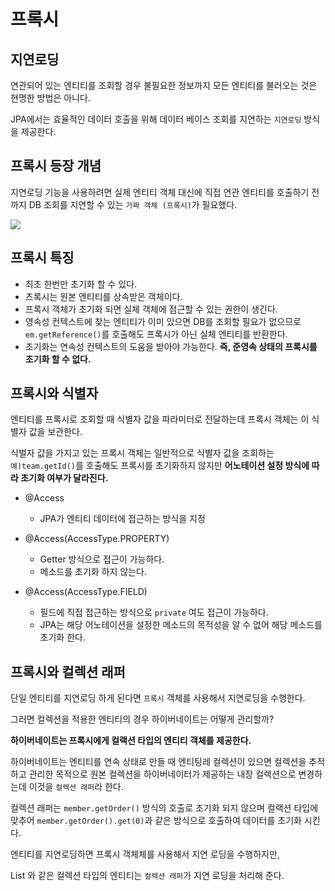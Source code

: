 # 프록시

## 지연로딩

연관되어 있는 엔티티를 조회할 경우 불필요한 정보까지 모든 엔티티를 불러오는 것은 현명한 방법은 아니다.

JPA에서는 효율적인 데이터 호출을 위해 데이터 베이스 조회를 지연하는 `지연로딩` 방식을 제공한다.

## 프록시 등장 개념

지연로딩 기능을 사용하려면 실제 엔티티 객체 대신에 직접 연관 엔티티를 호출하기 전까지 
DB 조회를 지연할 수 있는 `가짜 객체 (프록시)`가 필요했다.

![](https://img1.daumcdn.net/thumb/R1280x0/?scode=mtistory2&fname=https%3A%2F%2Fblog.kakaocdn.net%2Fdn%2Fpk1WQ%2FbtqLcU9GCPS%2Fa2tuzoKPP2UJeCn6IxQfxK%2Fimg.png)

## 프록시 특징
- 최초 한번만 초기화 할 수 있다.
- 츠록시는 원본 엔티티를 상속받은 객체이다.
- 프록시 객체가 초기화 되면 실체 객체에 점근할 수 있는 권한이 생긴다.
- 영속성 컨텍스트에 찾는 엔티티가 이미 있으면 DB를 조회할 필요가 없으므로 `em.getReference()`를 호출해도 프록시가 아닌 실체 엔티티를 반환한다.
- 초기화는 연속성 컨텍스트의 도움을 받아야 가능한다. **즉, 준영속 상태의 프록시를 초기화 할 수 없다.**

## 프록시와 식별자
엔티티를 프록시로 조회할 때 식별자 값을 파라미터로 전달하는데 프록시 객체는 이 식별자 값을 보관한다.

식벌자 값을 가지고 있는 프록시 객체는 일반적으로 식별자 값을 조회하는 `예)team.getId()`를 호출해도 프록시를 초기화하지 않지만
**어노테이션 설정 방식에 따라 초기화 여부가 달라진다.**

- @Access
  - JPA가 엔티티 데이터에 접근하는 방식을 지정



- @Access(AccessType.PROPERTY)
  - Getter 방식으로 접근이 가능하다. 
  - 메소드를 초기화 하지 않는다.



- @Access(AccessType.FIELD)
  - 필드에 직접 접근하는 방식으로 `private` 여도 접근이 가능하다.
  - JPA는 해당 어노테이션을 설정한 메소드의 목적성을 알 수 없어 해당 메소드를 초기화 한다.

## 프록시와 컬렉션 래퍼

단일 엔티티를 지연로딩 하게 된다면 `프록시` 객체를 사용해서 지연로딩을 수행한다.

그러면 컬렉션을 적용한 엔티티의 경우 하이버네이트는 어떻게 관리할까?

**하이버네이트는 프록시에게 컬랙션 타입의 엔티티 객체를 제공한다.**

하이버네이트는 엔티티를 연속 상태로 만들 때 엔티팅레 컬렉션이 있으면 컬렉션을 추적하고 관리한 목적으로 원본 컬렉션을
하이버네이터가 제공하는 내장 컬렉션으로 변경하는데 이것을 `컬렉션 래퍼`라 한다.

컬렉션 래퍼는 `member.getOrder()` 방식의 호출로 초기화 되지 않으며 컬랙션 타입에 맞추어
`member.getOrder().get(0)`과 같은 방식으로 호출하여 데이터를 초기화 시킨다.

엔티티를 지연로딩하면 프록시 객체체를 사용해서 지연 로딩을 수행하지만,

List 와 같은 컬렉션 타입의 엔티티는 `컬렉션 래퍼`가 지연 로딩을 처리해 준다. 
